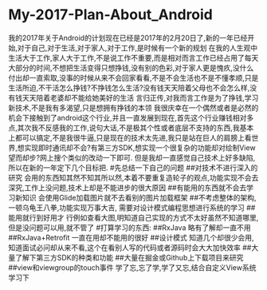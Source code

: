 # My-2017-Plan-About_Android
我的2017年关于Android的计划现在已经是2017年的2月20日了,新的一年已经开始,对于自己,对于生活,对于家人,对于工作,是时候有一个新的规划
在我的人生观中生活大于工作,家人大于工作,不是说工作不重要,而是相对而言工作已经占用了每天大部分的时间,不想把生活变得只想挣钱,没有别的色彩,对于家人更是愧疚,没什么付出却一直索取,没事的时候从来不会回家看看,不是不会生活也不是不懂孝顺,只是生活所迫,不干活怎么挣钱?不挣钱怎么生活?没有钱天天陪着父母也不会怎么样,没有钱天天陪着老婆却不能给她美好的生活
言归正传,对我而言工作是为了挣钱,学习新技术,不是我有多渴望,只是想拥有挣钱的本领
我很庆幸在一个偶然或者是必然的机会下接触到了android这个行业,并且一直发展到现在,首先这个行业赚钱相对多点,其次我不反感我的工作,说句大话,不是极其个性或者底层不支持的东西,我基本上都可以搞定,不是我很牛逼,只是现在的技术太先进,我只是站在巨人的肩膀上看世界,想实现即时通讯却不会?有第三方SDK,想实现一个很复杂的功能却对绘制View望而却步?网上搜个类似的改动一下即可.
但是我却一直感觉自己技术上好多缺陷,所以在新的一年定下几个目标把.
#先总结一下自己的问题
##对技术不进行深入的研究
会用的东西知其然不知其所以然,本着不要重复造轮子的观点,功能实现不会去深究,工作上没问题,技术上却是不能进步的很大原因
##有能用的东西就不会去学习新知识
会使用Glide加载图片就不去看别的图片加载框架
##不考虑整体的架构,一顿乌龟王八拳,功能实现万事大吉,
需要对设计模式编程思想进行系统的学习
##能用就行到好用才
行例如查看大图,明知道自己实现的方式不太好虽然不知道哪里,但是没问题可以用,就不管了
#打算学习的东西:
##RxJava
略有了解却一直不用
##RxJava+Retrofit
一直在用却不能用的很好
##设计模式
知道几个却很少会用,知道面试必问却从来不看,这个在看别人写的代码或者源码时会大大加快效率
##大量了解下第三方SDK的种类和功能
##大量在掘金或Github上下载项目来研究
##view和viewgroup的touch事件
学了忘,忘了学,学了又忘,结合自定义View系统学习下
